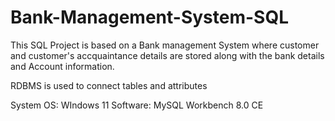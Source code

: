# Bank-Management-System-SQL



This SQL Project is based on a Bank management System where customer and customer's accquaintance details are stored along with the bank details and Account information.




RDBMS is used to connect tables and attributes




System OS: WIndows 11
Software: MySQL Workbench 8.0 CE
